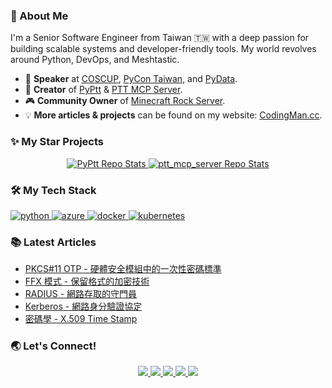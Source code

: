 ### 👋 About Me

I'm a Senior Software Engineer from Taiwan 🇹🇼 with a deep passion for building scalable systems and developer-friendly tools. My world revolves around Python, DevOps, and Meshtastic.

* 🎤 **Speaker** at [COSCUP](https://coscup.org/2020/zh-TW/agenda/CFNNFA), [PyCon Taiwan](https://tw.pycon.org/2020/zh-hant/conference/talk/1124347947245371715/), and [PyData](https://pydata.org/taipei2020/program/talk-2/).
* 🚀 **Creator** of [PyPtt](https://github.com/PyPtt/PyPtt) & [PTT MCP Server](https://github.com/PyPtt/ptt_mcp_server).
* 🎮 **Community Owner** of [Minecraft Rock Server](https://rock-mc.com/).
* 💡 **More articles & projects** can be found on my website: [CodingMan.cc](https://codingman.cc).

### ✨ My Star Projects
<p align="center">
<a href="https://github.com/PyPtt/PyPtt" target="_blank">
  <img src="https://github-readme-stats.vercel.app/api/pin/?username=PyPtt&repo=PyPtt&theme=dracula" alt="PyPtt Repo Stats"/>
</a>
<a href="https://github.com/PyPtt/ptt_mcp_server" target="_blank">
  <img src="https://github-readme-stats.vercel.app/api/pin/?username=PyPtt&repo=ptt_mcp_server&theme=dracula" alt="ptt_mcp_server Repo Stats"/>
</a>
</p>

### 🛠️ My Tech Stack

<p align="left">
  <a href="https://www.python.org" target="_blank"> <img src="https://img.shields.io/badge/Python-3776AB?style=for-the-badge&logo=python&logoColor=white" alt="python"/> </a>
  <a href="https://azure.microsoft.com" target="_blank"> <img src="https://img.shields.io/badge/Azure-0078D4?style=for-the-badge&logo=microsoftazure&logoColor=white" alt="azure"/> </a>
  <a href="https://www.docker.com/" target="_blank"> <img src="https://img.shields.io/badge/Docker-2496ED?style=for-the-badge&logo=docker&logoColor=white" alt="docker"/> </a>
  <a href="https://kubernetes.io" target="_blank"> <img src="https://img.shields.io/badge/Kubernetes-326CE5?style=for-the-badge&logo=kubernetes&logoColor=white" alt="kubernetes"/> </a>
</p>

### 📚 Latest Articles
<!-- BLOG-POST-LIST:START -->
- [PKCS#11 OTP - 硬體安全模組中的一次性密碼標準](https://codingman.cc/pkcs11-otp-standard)
- [FFX 模式 - 保留格式的加密技術](https://codingman.cc/ffx-mode-encryption)
- [RADIUS - 網路存取的守門員](https://codingman.cc/radius)
- [Kerberos - 網路身分驗證協定](https://codingman.cc/kerberos-authentication-protocol)
- [密碼學 - X.509 Time Stamp](https://codingman.cc/cryptography-x509-time-stamp)
<!-- BLOG-POST-LIST:END -->

### 🌏 Let's Connect!
<p align="center">
  <a href="https://www.linkedin.com/in/codingman/" target="_blank">
    <img src="https://img.shields.io/badge/LinkedIn-0A66C2?style=for-the-badge&logo=linkedin&logoColor=white">
  </a>
  <a href="https://codingman.cc" target="_blank">
    <img src="https://img.shields.io/badge/Website-codingman.cc-blue?style=for-the-badge&logo=firefox-browser">
  </a>
  <a href="https://twitter.com/PttCodingMan" target="_blank">
    <img src="https://img.shields.io/badge/Twitter-PttCodingMan-1DA1F2?style=for-the-badge&logo=twitter">
  </a>
  <a href="mailto:pttcodingman@gmail.com">
    <img src="https://img.shields.io/badge/Email-pttcodingman@gmail.com-D14836?style=for-the-badge&logo=gmail">
  </a>
  <a href="https://t.me/PttCodingMan" target="_blank">
    <img src="https://img.shields.io/badge/Telegram-PttCodingMan-26A5E4?style=for-the-badge&logo=telegram">
  </a>
</p>
